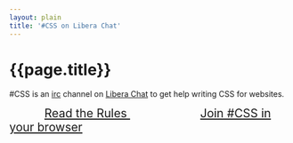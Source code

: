 ```yaml
---
layout: plain
title: '#CSS on Libera Chat'
---
```

# {{page.title}}

\#CSS is an [irc](https://en.wikipedia.org/wiki/Internet_Relay_Chat)
channel on [Libera Chat](https://libera.chat) to get help writing CSS
for websites.

<a style="padding: 3em; font-size: 150%" href="/rules" class="button button-lrg">
    Read the Rules
</a>
<a style="padding: 3em; font-size: 150%" href="https://web.libera.chat/?channel=#css" class="button button-lrg">
    Join #CSS in your browser
</a>

